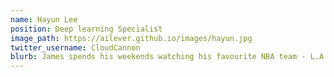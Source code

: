 ```yaml
---
name: Hayun Lee
position: Deep learning Specialist
image_path: https://ailever.github.io/images/hayun.jpg
twitter_username: CloudCannon
blurb: James spends his weekends watching his favourite NBA team - L.A. Clippers.
---
```

